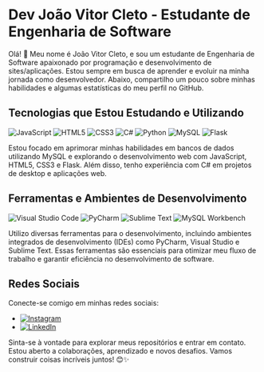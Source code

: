 # Dev João Vitor Cleto - Estudante de Engenharia de Software

Olá! 👋 Meu nome é João Vitor Cleto, e sou um estudante de Engenharia de Software apaixonado por programação e desenvolvimento de sites/aplicações. Estou sempre em busca de aprender e evoluir na minha jornada como desenvolvedor. Abaixo, compartilho um pouco sobre minhas habilidades e algumas estatísticas do meu perfil no GitHub.

## Tecnologias que Estou Estudando e Utilizando
![JavaScript](https://img.shields.io/badge/-JavaScript-yellow?style=for-the-badge&logo=javascript&logoColor=white)
![HTML5](https://img.shields.io/badge/-HTML5-orange?style=for-the-badge&logo=html5&logoColor=white)
![CSS3](https://img.shields.io/badge/-CSS3-blue?style=for-the-badge&logo=css3&logoColor=white)
![C#](https://img.shields.io/badge/-C%23-blue?style=for-the-badge&logo=c-sharp&logoColor=white)
![Python](https://img.shields.io/badge/-Python-blue?style=for-the-badge&logo=python&logoColor=white)
![MySQL](https://img.shields.io/badge/-MySQL-4479A1?style=for-the-badge&logo=mysql&logoColor=white)
![Flask](https://img.shields.io/badge/-Flask-black?style=for-the-badge&logo=flask&logoColor=white)

Estou focado em aprimorar minhas habilidades em bancos de dados utilizando MySQL e explorando o desenvolvimento web com JavaScript, HTML5, CSS3 e Flask. Além disso, tenho experiência com C# em projetos de desktop e aplicações web.

## Ferramentas e Ambientes de Desenvolvimento
![Visual Studio Code](https://img.shields.io/badge/-Visual%20Studio%20Code-blue?style=for-the-badge&logo=visual-studio-code&logoColor=white)
![PyCharm](https://img.shields.io/badge/-PyCharm-green?style=for-the-badge&logo=pycharm&logoColor=white)
![Sublime Text](https://img.shields.io/badge/-Sublime%20Text-FF9800?style=for-the-badge&logo=sublime-text&logoColor=white)
![MySQL Workbench](https://img.shields.io/badge/-MySQL%20Workbench-4479A1?style=for-the-badge&logo=mysql&logoColor=white) 

Utilizo diversas ferramentas para o desenvolvimento, incluindo ambientes integrados de desenvolvimento (IDEs) como PyCharm, Visual Studio e Sublime Text. Essas ferramentas são essenciais para otimizar meu fluxo de trabalho e garantir eficiência no desenvolvimento de software.

## Redes Sociais
Conecte-se comigo em minhas redes sociais:
- [![Instagram](https://img.shields.io/badge/-Instagram-%23E4405F?style=for-the-badge&logo=instagram&logoColor=white)](https://instagram.com/cleto_26)
- [![LinkedIn](https://img.shields.io/badge/-LinkedIn-%230077B5?style=for-the-badge&logo=linkedin&logoColor=white)](https://www.linkedin.com/in/jo%C3%A3o-vitor-cleto/)

Sinta-se à vontade para explorar meus repositórios e entrar em contato. Estou aberto a colaborações, aprendizado e novos desafios. Vamos construir coisas incríveis juntos! 😊✨
